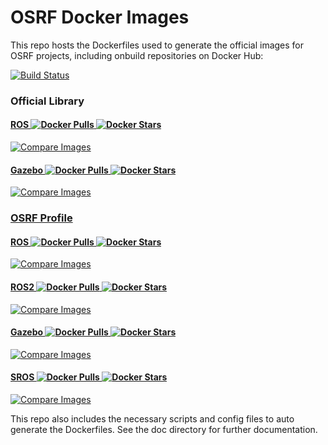 # OSRF Docker Images
This repo hosts the Dockerfiles used to generate the official images for OSRF projects, including onbuild repositories on Docker Hub:

[![Build Status](https://travis-ci.org/osrf/docker_images.svg?branch=master)](https://travis-ci.org/osrf/docker_images)

### Official Library
#### [ROS ![Docker Pulls](https://img.shields.io/docker/pulls/_/ros.svg) ![Docker Stars](https://img.shields.io/docker/stars/_/ros.svg)](https://registry.hub.docker.com/_/ros/)
[![Compare Images](https://images.microbadger.com/badges/image/library/ros.svg)](https://microbadger.com/#/images/library/ros)

#### [Gazebo ![Docker Pulls](https://img.shields.io/docker/pulls/_/gazebo.svg) ![Docker Stars](https://img.shields.io/docker/stars/_/gazebo.svg)](https://registry.hub.docker.com/_/gazebo/)
[![Compare Images](https://images.microbadger.com/badges/image/library/gazebo.svg)](https://microbadger.com/#/images/library/gazebo)


### [OSRF Profile](https://hub.docker.com/u/osrf/)
#### [ROS ![Docker Pulls](https://img.shields.io/docker/pulls/osrf/ros.svg) ![Docker Stars](https://img.shields.io/docker/stars/osrf/ros.svg)](https://registry.hub.docker.com/u/osrf/ros/)
[![Compare Images](https://images.microbadger.com/badges/image/osrf/ros.svg)](https://microbadger.com/#/images/osrf/ros)

#### [ROS2 ![Docker Pulls](https://img.shields.io/docker/pulls/osrf/ros2.svg) ![Docker Stars](https://img.shields.io/docker/stars/osrf/ros2.svg)](https://registry.hub.docker.com/u/osrf/ros2/)
[![Compare Images](https://images.microbadger.com/badges/image/osrf/ros2.svg)](https://microbadger.com/#/images/osrf/ros2)

#### [Gazebo ![Docker Pulls](https://img.shields.io/docker/pulls/osrf/gazebo.svg) ![Docker Stars](https://img.shields.io/docker/stars/osrf/gazebo.svg)](https://registry.hub.docker.com/u/osrf/gazebo/)
[![Compare Images](https://images.microbadger.com/badges/image/osrf/gazebo.svg)](https://microbadger.com/#/images/osrf/gazebo)

#### [SROS ![Docker Pulls](https://img.shields.io/docker/pulls/osrf/sros.svg) ![Docker Stars](https://img.shields.io/docker/stars/osrf/sros.svg)](https://registry.hub.docker.com/u/osrf/sros/)
[![Compare Images](https://images.microbadger.com/badges/image/osrf/sros.svg)](https://microbadger.com/#/images/osrf/sros)

This repo also includes the necessary scripts and config files to auto generate the Dockerfiles. See the doc directory for further documentation.

